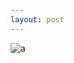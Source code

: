 ```yaml
---
layout: post
---
```

![a](https://github.com/sycsy/csy/assets/48885389/1a342879-e5dc-4ca8-84c8-afbb83d01027)


